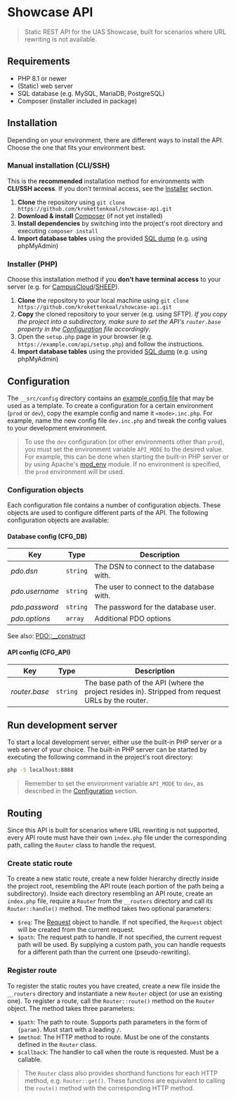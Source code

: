 # Showcase API
> Static REST API for the UAS Showcase, built for scenarios where URL rewriting is not available.

## Requirements
* PHP 8.1 or newer
* (Static) web server
* SQL database (e.g. MySQL, MariaDB, PostgreSQL)
* Composer (installer included in package)

## Installation
Depending on your environment, there are different ways to install the API. Choose the one that fits your environment best.

### Manual installation (CLI/SSH)
This is the **recommended** installation method for environments with **CLI/SSH access**. 
If you don't terminal access, see the [Installer](#installer-php) section.
1. **Clone** the repository using ```git clone https://github.com/krokettenkoal/showcase-api.git```
2. **Download & install** [Composer](https://getcomposer.org/download/) (if not yet installed)
3. **Install dependencies** by switching into the project's root directory and executing ```composer install```
4. **Import database tables** using the provided [SQL dump](/__setup/showcase.sql) (e.g. using phpMyAdmin)

### Installer (PHP)
Choose this installation method if you **don't have terminal access** to your server (e.g. for [CampusCloud](https://fhstp.cc)/[SHEEP](https://management.students.fhstp.ac.at)).
1. **Clone** the repository to your local machine using ```git clone https://github.com/krokettenkoal/showcase-api.git```
2. **Copy** the cloned repository to your server (e.g. using SFTP). *If you copy the project into a subdirectory, make sure to set the API's `router.base` property in the [Configuration](#configuration) file accordingly.*
3. Open the `setup.php` page in your browser (e.g. `https://example.com/api/setup.php`) and follow the instructions.
4. **Import database tables** using the provided [SQL dump](/__setup/showcase.sql) (e.g. using phpMyAdmin)

## Configuration
The `__src/config` directory contains an [example config file](/__src/config/example.inc.php) that may be used as a template. To create a configuration for a certain environment (`prod` or `dev`), copy the example config and name it `<mode>.inc.php`.
For example, name the new config file `dev.inc.php` and tweak the config values to your development environment.
> To use the `dev` configuration (or other environments other than `prod`), you must set the environment variable `API_MODE` to the desired value. For example, this can be done when starting the built-in PHP server or by using Apache's [mod_env](https://httpd.apache.org/docs/2.4/mod/mod_env.html) module.
> If no environment is specified, the `prod` environment will be used.

### Configuration objects
Each configuration file contains a number of configuration objects. These objects are used to configure different parts of the API. The following configuration objects are available:
#### Database config (CFG_DB)
| Key            | Type     | Description                               |
|----------------|----------|-------------------------------------------|
| *pdo.dsn*      | `string` | The DSN to connect to the database with.  |
| *pdo.username* | `string` | The user to connect to the database with. |
| *pdo.password* | `string` | The password for the database user.       |
| *pdo.options*  | `array`  | Additional PDO options                    |

See also: [PDO::__construct](https://www.php.net/manual/en/pdo.construct.php)

#### API config (CFG_API)
| Key           | Type     | Description                                                                                        |
|---------------|----------|----------------------------------------------------------------------------------------------------|
| *router.base* | `string` | The base path of the API (where the project resides in). Stripped from request URLs by the router. |

## Run development server
To start a local development server, either use the built-in PHP server or a web server of your choice. The built-in PHP server can be started by executing the following command in the project's root directory:
```bash
php -S localhost:8888
```
> Remember to set the environment variable `API_MODE` to `dev`, as described in the [Configuration](#configuration) section.

## Routing
Since this API is built for scenarios where URL rewriting is not supported, every API route must have their own `index.php` file under the corresponding path, calling the `Router` class to handle the request.

### Create static route
To create a new static route, create a new folder hierarchy directly inside the project root, resembling the API route (each portion of the path being a subdirectory). Inside each directory resembling an API route, create an `index.php` file, require a `Router` from the `__routers` directory and call its `Router::handle()` method. The method takes two optional parameters: 
* `$req`: The [Request](https://symfony.com/doc/current/components/http_foundation.html#request) object to handle. If not specified, the `Request` object will be created from the current request.
* `$path`: The request path to handle. If not specified, the current request path will be used. By supplying a custom path, you can handle requests for a different path than the current one (pseudo-rewriting).

### Register route
To register the static routes you have created, create a new file inside the `__routers` directory and instantiate a new `Router` object (or use an existing one). To register a route, call the `Router::route()` method on the `Router` object. The method takes three parameters:
* `$path`: The path to route. Supports path parameters in the form of `{param}`. Must start with a leading `/`.
* `$method`: The HTTP method to route. Must be one of the constants defined in the `Router` class.
* `$callback`: The handler to call when the route is requested. Must be a callable.

> The `Router` class also provides shorthand functions for each HTTP method, e.g. `Router::get()`. These functions are equivalent to calling the `route()` method with the corresponding HTTP method.